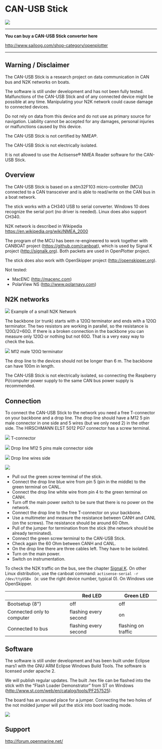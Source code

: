 # CAN-USB Stick


![](n2k_b.jpg)

---

**You can buy a CAN-USB Stick converter here**

http://www.sailoog.com/shop-category/openplotter

---
## Warning / Disclaimer

The CAN-USB Stick is a research project on data communication in CAN bus and N2K networks on boats.

The software is still under development and has not been fully tested. Malfunctions of the CAN-USB Stick and of any connected device might be possible at any time. Manipulating your N2K network could cause damage to connected devices.

Do not rely on data from this device and do not use as primary source for navigation. Liability cannot be accepted for any damages, personal injuries or malfunctions caused by this device.

The CAN-USB Stick is not certified by NMEA®.

The CAN-USB Stick is not electrically isolated.

It is not allowed to use the Actisense® NMEA Reader software for the CAN-USB Stick.

## Overview

The CAN-USB Stick is based on a stm32F103 micro-controller (MCU) connected to a CAN transceiver and is able to read/write on the CAN bus in a boat network. 

The stick works with a CH340 USB to serial converter. Windows 10 does recognize the serial port (no driver is needed). Linux does also support CH340.

N2K network is described in Wikipedia https://en.wikipedia.org/wiki/NMEA_2000

The program of the MCU has been re-engineered to work together with CANBOAT project (https://github.com/canboat), which is used by Signal K project (http://signalk.org).
Both packets are used in OpenPlotter project.

The stick does also work with OpenSkipper project (http://openskipper.org).

Not tested:

* MacENC (http://macenc.com)
* PolarView NS (http://www.polarnavy.com)

## N2K networks

![](n2k_a.jpg)
Example of a small N2K Network

The backbone (or trunk) starts with a 120Ω terminator   and ends with a 120Ω terminator. The two resistors are working in parallel, so the resistance is 120Ω/2=60Ω. If there is a broken connection in the backbone you can measure only 120Ω or nothing but not 60Ω. That is a very easy way to check the bus.

![](resistor_conn.jpg)
M12 male 120Ω terminator

The drop line to the devices should not be longer than 6 m. The backbone can have 100m in length.

The CAN-USB Stick is not electrically isolated, so connecting the Raspberry Pi/computer power supply to the same CAN bus power supply is recommended.

## Connection

To connect the CAN-USB Stick to the network you need a free T-connector on your backbone and a drop line. The drop line should have a M12 5 pin male connector in one side and 5 wires (but we only need 2) in the other side. The HIRSCHMANN ELST 5012 PG7 connector has a screw terminal.

![](t-conn.jpg)
T-connector

![](m12_conn.jpg)
Drop line M12 5 pins male connector side

![](micro_cable.jpg)
Drop line wires side

![](can_usb_connect.jpg)
* Pull out the green screw terminal of the stick.
* Connect the drop line blue wire from pin 5 (pin in the middle) to the green terminal on CANL.
* Connect the drop line white wire from pin 4 to the green terminal on CANH.
* Turn off the main power switch to be sure that there is no power on the network.
* Connect the drop line to the free T-connector on your backbone.
* Use a multimeter and measure the resistance between CANH and CANL (on the screws). The resistance should be around 60 Ohm.
* Pull of the jumper for termination from the stick (the network should be already terminated).
* Connect the green screw terminal to the CAN-USB Stick.
* Check again the 60 Ohm between CANH and CANL.
* On the drop line there are three cables left. They have to be isolated.
* Turn on the main power.
* Switch on instrumentation.

To check the N2K traffic on the bus, see the chapter [Signal K](signalk.md).
On other Linux distribution, use the canboat command: ```actisense-serial -r /dev/ttyUSBx ``` (x: use the right device number, typical 0). On Windows use OpenSkipper.

| | Red LED |  Green LED |
| -- | -- | -- |
| Bootsetup (8") | off | off|
| Connected only to computer | flashing every second | on |
| Connected to bus | flashing every second | flashing on traffic |

## Software

The software is still under development and has been built under Eclipse mars1 with the GNU ARM Eclipse Windows Build Tools. The software is licensed under apache 2.

We will publish regular updates. The built .hex file can be flashed into the stick with the “Flash Loader Demonstrator” from ST on Windows (http://www.st.com/web/en/catalog/tools/PF257525).

The board has an unused place for a jumper. Connecting the two holes of the not molded jumper will put the stick into boot loading mode.

![](can_usb_flashing.png)


## Support

http://forum.openmarine.net/
